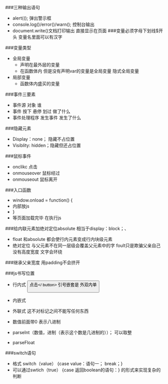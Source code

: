 ###三种输出语句
* alert((); 弹出警示框
* console.log()/error()/warn();  控制台输出 
* document.write()文档打印输出 直接显示在页面
###变量必须字母下划线$开头 变量名里面可以有汉字

###变量类型
* 全局变量
	* 声明在最外层的变量 
	* 在函数体内 但是没有声明var的变量是全局变量  隐式全局变量
* 局部变量
	* 函数体内盛买的变量

###事件三要素
* 事件源  对象 谁
* 事件 按下 悬停 划过 做了什么
* 事件处理程序 发生事件  发生了什么 

###隐藏元素
* Display：none； 隐藏不占位置
* Visiblity: hidden；隐藏但还占位置

###鼠标事件
* onclikc 点击
* onmouseover 鼠标经过
* onmouseout 鼠标离开

###入口函数
* window.onload = function() {
*  内部放js
* }
* 等页面加载完毕 在执行js

###给内联元素加绝对定位absolute 相当于display：block；、
* float 和absolute 都会使行内元素变成行内块级元素 
* 绝对定位 与父元素不在同一层级会覆盖父元素中的字  foult只是欺骗父亲自己没有高度宽度 文字会环绕

###继承父亲宽度 用padding不会挤开

###js书写位置
* 行内式 <button onclick="alert('你好')">点击</ button>  引号嵌套是 外双内单
* 内嵌式 
* 外联式 <script src="my.jd" type="text/javascript"> </script> 这不对标记之间不能写任何东西
* 数值前面带0 表示八进制

* parseInt（数值，进制（表示这个数是几进制的））； 可以取整
* parseFloat

###switch语句
* 格式 switch（value） {case value：语句一； break；}
* 可以通过swtich（true） {case 返回boolean的语句：} 的形式来实现复杂的判断